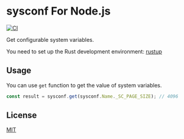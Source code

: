 sysconf For Node.js
=================================

[![CI](https://github.com/magiclen/node-sysconf/actions/workflows/ci.yml/badge.svg)](https://github.com/magiclen/node-sysconf/actions/workflows/ci.yml)

Get configurable system variables.

You need to set up the Rust development environment: [rustup](https://rustup.rs/)

## Usage

You can use `get` function to get the value of system variables.

```javascript
const result = sysconf.get(sysconf.Name._SC_PAGE_SIZE); // 4096
```

## License

[MIT](LICENSE)

